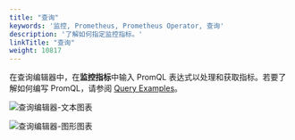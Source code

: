 ```yaml
---
title: "查询"
keywords: '监控, Prometheus, Prometheus Operator, 查询'
description: '了解如何指定监控指标。'
linkTitle: "查询"
weight: 10817
---
```


在查询编辑器中，在**监控指标**中输入 PromQL 表达式以处理和获取指标。若要了解如何编写 PromQL，请参阅 [Query Examples](https://prometheus.io/docs/prometheus/latest/querying/examples/)。

![查询编辑器-文本图表](/images/docs/v3.3/zh-cn/project-user-guide/custom-application-monitoring/visualization/querying/text-chart-edit.png)

![查询编辑器-图形图表](/images/docs/v3.3/zh-cn/project-user-guide/custom-application-monitoring/visualization/querying/graph-chart-edit.png)